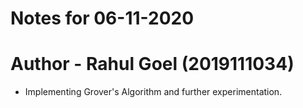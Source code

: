 # Notes for 06-11-2020
# Author - Rahul Goel (2019111034)

- Implementing Grover's Algorithm and further experimentation.
